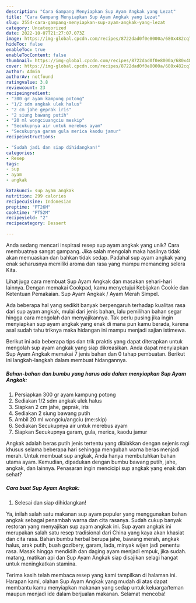 ```yaml
---
description: "Cara Gampang Menyiapkan Sup Ayam Angkak yang Lezat"
title: "Cara Gampang Menyiapkan Sup Ayam Angkak yang Lezat"
slug: 2554-cara-gampang-menyiapkan-sup-ayam-angkak-yang-lezat
category: Uncategorized
date: 2022-10-07T21:27:07.073Z
image: https://img-global.cpcdn.com/recipes/8722dad0f0e8000a/680x482cq70/sup-ayam-angkak-foto-resep-utama.jpg
hideToc: false
enableToc: true
enableTocContent: false
thumbnail: https://img-global.cpcdn.com/recipes/8722dad0f0e8000a/680x482cq70/sup-ayam-angkak-foto-resep-utama.jpg
cover: https://img-global.cpcdn.com/recipes/8722dad0f0e8000a/680x482cq70/sup-ayam-angkak-foto-resep-utama.jpg
author: Admin
authorAv: notfound
ratingvalue: 3.8
reviewcount: 23
recipeingredient:
- "300 gr ayam kampung potong"
- "1/2 sdm angkak ulek halus"
- "2 cm jahe geprak iris"
- "2 siung bawang putih"
- "20 ml wongciuangciu meskip"
- "Secukupnya air untuk merebus ayam"
- "Secukupnya garam gula merica kaodu jamur"
recipeinstructions:

- "Sudah jadi dan siap dihidangkan!"
categories:
- Resep
tags:
- sup
- ayam
- angkak

katakunci: sup ayam angkak 
nutrition: 299 calories
recipecuisine: Indonesian
preptime: "PT26M"
cooktime: "PT52M"
recipeyield: "2"
recipecategory: Dessert

---
```





Anda sedang mencari inspirasi resep sup ayam angkak yang unik? Cara membuatnya sangat gampang. Jika salah mengolah maka hasilnya tidak akan memuaskan dan bahkan tidak sedap. Padahal sup ayam angkak yang enak seharusnya memiliki aroma dan rasa yang mampu memancing selera Kita.





Lihat juga cara membuat Sup Ayam Angkak dan masakan sehari-hari lainnya. Dengan memakai Cookpad, kamu menyetujui Kebijakan Cookie dan Ketentuan Pemakaian. Sup Ayam Angkak / Ayam Merah Simpel.

Ada beberapa hal yang sedikit banyak berpengaruh terhadap kualitas rasa dari sup ayam angkak, mulai dari jenis bahan, lalu pemilihan bahan segar hingga cara mengolah dan menyajikannya. Tak perlu pusing jika ingin menyiapkan sup ayam angkak yang enak di mana pun kamu berada, karena asal sudah tahu triknya maka hidangan ini mampu menjadi sajian istimewa.






Berikut ini ada beberapa tips dan trik praktis yang dapat diterapkan untuk mengolah sup ayam angkak yang siap dikreasikan. Anda dapat menyiapkan Sup Ayam Angkak memakai 7 jenis bahan dan 0 tahap pembuatan. Berikut ini langkah-langkah dalam membuat hidangannya.

<!--inarticleads1-->

##### Bahan-bahan dan bumbu yang harus ada dalam menyiapkan Sup Ayam Angkak:

1. Persiapkan 300 gr ayam kampung potong
1. Sediakan 1/2 sdm angkak ulek halus
1. Siapkan 2 cm jahe, geprak, iris
1. Sediakan 2 siung bawang putih
1. Ambil 20 ml wongciu/angciu (me:skip)
1. Sediakan Secukupnya air untuk merebus ayam
1. Siapkan Secukupnya garam, gula, merica, kaodu jamur


Angkak adalah beras putih jenis tertentu yang dibiakkan dengan sejenis ragi khusus selama beberapa hari sehingga mengubah warna beras menjadi merah. Untuk membuat sup angkak, Anda hanya membutuhkan bahan utama ayam. Kemudian, dipadukan dengan bumbu bawang putih, jahe, angkak, dan lainnya. Penasaran ingin mencicipi sup angkak yang enak dan sehat? 

<!--inarticleads2-->

##### Cara buat Sup Ayam Angkak:


1. Selesai dan siap dihidangkan!

Ya, inilah salah satu makanan sup ayam populer yang menggunakan bahan angkak sebagai penambah warna dan cita rasanya. Sudah cukup banyak restoran yang menyajikan sup ayam angkak ini. Sup ayam angkak ini merupakan salah satu resep tradisional dari China yang kaya akan khasiat dan cita rasa. Bahan bumbu herbal berupa jahe, bawang merah, angkak halus, arak putih, buah gozibery, garam, lada, minyak wijen jadi penentu rasa. Masak hingga mendidih dan daging ayam menjadi empuk, jika sudah. matang, matikan api dan Sup Ayam Angkak siap disajikan selagi hangat untuk meningkatkan stamina. 

Terima kasih telah membaca resep yang kami tampilkan di halaman ini. Harapan kami, olahan Sup Ayam Angkak yang mudah di atas dapat membantu kamu menyiapkan makanan yang sedap untuk keluarga/teman maupun menjadi ide dalam berjualan makanan. Selamat mencoba!
